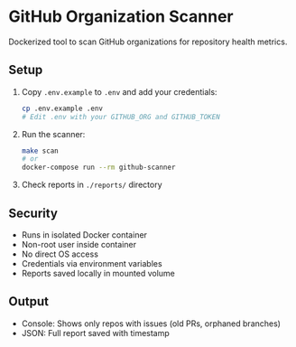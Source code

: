 # GitHub Organization Scanner

Dockerized tool to scan GitHub organizations for repository health metrics.

## Setup

1. Copy `.env.example` to `.env` and add your credentials:
   ```bash
   cp .env.example .env
   # Edit .env with your GITHUB_ORG and GITHUB_TOKEN
   ```

2. Run the scanner:
   ```bash
   make scan
   # or
   docker-compose run --rm github-scanner
   ```

3. Check reports in `./reports/` directory

## Security

- Runs in isolated Docker container
- Non-root user inside container
- No direct OS access
- Credentials via environment variables
- Reports saved locally in mounted volume

## Output

- Console: Shows only repos with issues (old PRs, orphaned branches)
- JSON: Full report saved with timestamp

